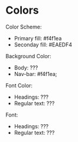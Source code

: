 # Colors 

Color Scheme: 
- Primary fill: #f4f1ea
- Seconday fill: #EAEDF4

Background Color: 
- Body:  ???
- Nav-bar: #f4f1ea;

Font Color: 
- Headings: ???
- Regular text: ???

Font: 
- Headings:  ???
- Regular text:  ???



